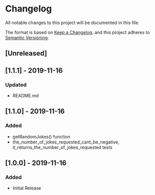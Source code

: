 # Changelog
All notable changes to this project will be documented in this file.

The format is based on [Keep a Changelog](https://keepachangelog.com/en/1.0.0/),
and this project adheres to [Semantic Versioning](https://semver.org/spec/v2.0.0.html).

## [Unreleased]

## [1.1.1] - 2019-11-16
### Updated
- README.md

## [1.1.0] - 2019-11-16
### Added
- getRandomJokes() function
- the_number_of_jokes_requested_cant_be_negative, it_returns_the_number_of_jokes_requested tests

## [1.0.0] - 2019-11-16
### Added
- Initial Release
